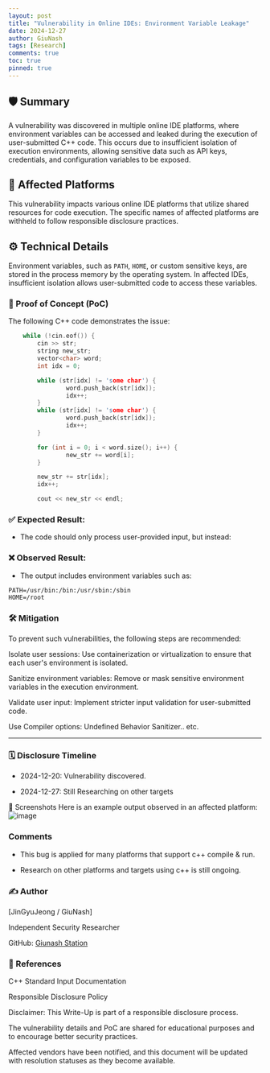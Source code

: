 ```yaml
---
layout: post
title: "Vulnerability in Online IDEs: Environment Variable Leakage"
date: 2024-12-27
author: GiuNash
tags: [Research]
comments: true
toc: true
pinned: true
---
```

<style>
.caption {
    text-align: center;
    font-style: italic;
    color: gray;
}
</style>

## 🛡️ Summary
A vulnerability was discovered in multiple online IDE platforms, where environment variables can be accessed and leaked during the execution of user-submitted C++ code. This occurs due to insufficient isolation of execution environments, allowing sensitive data such as API keys, credentials, and configuration variables to be exposed.


## 🎯 Affected Platforms
This vulnerability impacts various online IDE platforms that utilize shared resources for code execution. The specific names of affected platforms are withheld to follow responsible disclosure practices.


## ⚙️ Technical Details
Environment variables, such as `PATH`, `HOME`, or custom sensitive keys, are stored in the process memory by the operating system. In affected IDEs, insufficient isolation allows user-submitted code to access these variables.


### 📜 Proof of Concept (PoC)
The following C++ code demonstrates the issue:

```cpp
    while (!cin.eof()) {
        cin >> str;
        string new_str;
        vector<char> word;
        int idx = 0;

        while (str[idx] != 'some char') {
                word.push_back(str[idx]);
                idx++;
        }
        while (str[idx] != 'some char') {
                word.push_back(str[idx]);
                idx++;
        }

        for (int i = 0; i < word.size(); i++) {
                new_str += word[i];
        }

        new_str += str[idx];
        idx++;

        cout << new_str << endl;
```


### ✅ Expected Result:
- The code should only process user-provided input, but instead:


### ❌ Observed Result:
- The output includes environment variables such as:
```
PATH=/usr/bin:/bin:/usr/sbin:/sbin
HOME=/root
```

### 🛠️ Mitigation

To prevent such vulnerabilities, the following steps are recommended:

Isolate user sessions: Use containerization or virtualization to ensure that each user's environment is isolated.

Sanitize environment variables: Remove or mask sensitive environment variables in the execution environment.

Validate user input: Implement stricter input validation for user-submitted code.

Use Compiler options: Undefined Behavior Sanitizer.. etc.

***

### 🗓️ Disclosure Timeline
- 2024-12-20: Vulnerability discovered.

- 2024-12-27: Still Researching on other targets

📸 Screenshots
Here is an example output observed in an affected platform:
![image](https://github.com/user-attachments/assets/700691a8-6d08-4163-bb8b-0ccb89bb0eb0)

### Comments
- This bug is applied for many platforms that support c++ compile & run.

- Research on other platforms and targets using c++ is still ongoing.

### ✍️ Author
[JinGyuJeong / GiuNash]

Independent Security Researcher

GitHub: [Giunash Station](https://github.com/gyutrange)

### 🔗 References
C++ Standard Input Documentation

Responsible Disclosure Policy

Disclaimer: This Write-Up is part of a responsible disclosure process. 

The vulnerability details and PoC are shared for educational purposes and to encourage better security practices. 

Affected vendors have been notified, and this document will be updated with resolution statuses as they become available.
